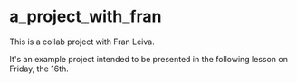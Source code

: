 # a_project_with_fran

This is a collab project with Fran Leiva.

It's an example project intended to be presented in the following lesson on Friday, the 16th.

